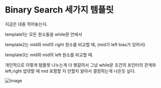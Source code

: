# Binary Search 세가지 템플릿

지금은 대충 적어놓는다. 

template1는 모든 원소들을 while문 안에서 

template2는 mid와 mid의 right 원소를 비교할 때, (mid가 left bias가 있어서)

template3는 mid와 mid의 left 원소를 비교할 때. 

개인적으로 이렇게 템플렛 나누는게 더 헷갈려서 그냥 while문 조건의 포인터의 관계와 left,right 업뎃할 때 mid 포함할 지 안할지 알아서 결정하는게 나은듯 싶다.

![image](https://user-images.githubusercontent.com/37058233/133865188-29e4c01c-5a8a-4d90-bfbf-cd4ea3d92783.png)

